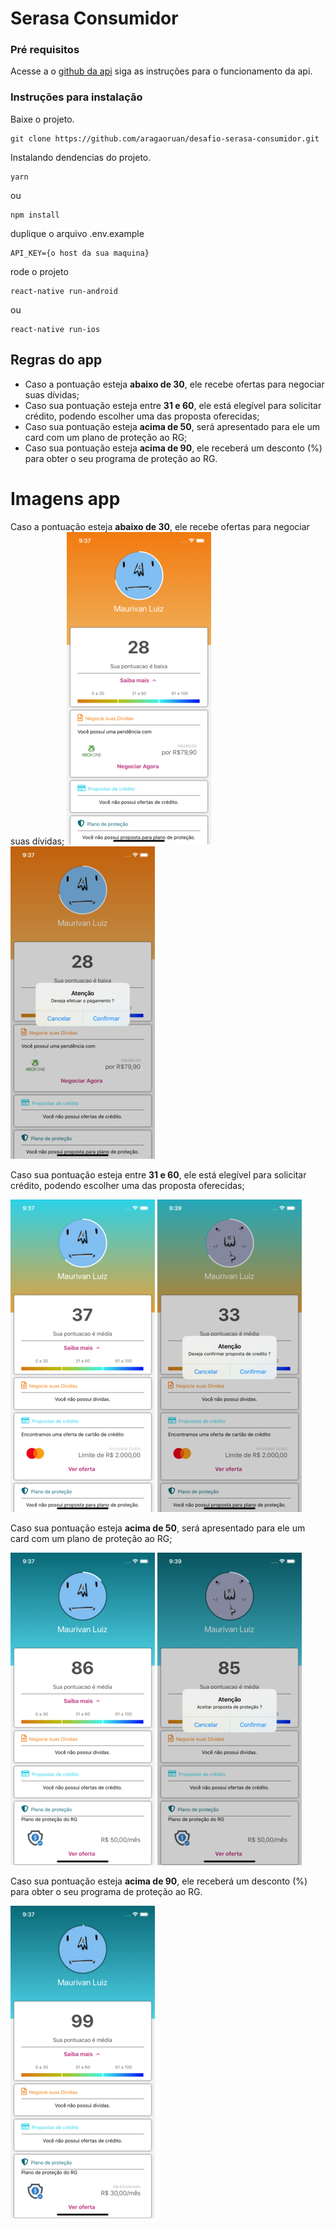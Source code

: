 # Serasa Consumidor
### Pré requisitos
Acesse a o [github da api](https://github.com/aragaoruan/desafio-sarasa-consumidor-api) siga as instruções para o funcionamento da api.

### Instruções para instalação

Baixe o projeto.
```
git clone https://github.com/aragaoruan/desafio-serasa-consumidor.git
```

Instalando dendencias do projeto.

```
yarn
```
ou
```
npm install
```

duplique o arquivo .env.example
```
API_KEY={o host da sua maquina}
```

rode o projeto

```
react-native run-android
```
ou
```
react-native run-ios
```

## Regras do app
* Caso a pontuação esteja **abaixo de 30**, ele recebe ofertas para negociar suas dívidas;
* Caso sua pontuação esteja entre **31 e 60**, ele está elegível para solicitar crédito, podendo escolher uma das proposta oferecidas;
* Caso sua pontuação esteja **acima de 50**, será apresentado para ele um card com um plano de proteção ao RG;
* Caso sua pontuação esteja **acima de 90**, ele receberá um desconto (%) para obter o seu programa de proteção ao RG.

# Imagens app
Caso a pontuação esteja **abaixo de 30**, ele recebe ofertas para negociar suas dívidas;
![img1](https://github.com/aragaoruan/desafio-serasa-consumidor/blob/master/example-image/1.png)
![img2](https://github.com/aragaoruan/desafio-serasa-consumidor/blob/master/example-image/2.png)

Caso sua pontuação esteja entre **31 e 60**, ele está elegível para solicitar crédito, podendo escolher uma das proposta oferecidas;

![img3](https://github.com/aragaoruan/desafio-serasa-consumidor/blob/master/example-image/3.png)
![img4](https://github.com/aragaoruan/desafio-serasa-consumidor/blob/master/example-image/4.png)

Caso sua pontuação esteja **acima de 50**, será apresentado para ele um card com um plano de proteção ao RG;

![img5](https://github.com/aragaoruan/desafio-serasa-consumidor/blob/master/example-image/5.png)
![img6](https://github.com/aragaoruan/desafio-serasa-consumidor/blob/master/example-image/6.png)

Caso sua pontuação esteja **acima de 90**, ele receberá um desconto (%) para obter o seu programa de proteção ao RG.

![img7](https://github.com/aragaoruan/desafio-serasa-consumidor/blob/master/example-image/7.png)

